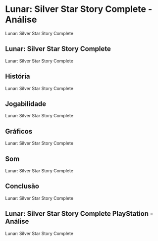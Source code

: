 ---
---

# Lunar: Silver Star Story Complete - Análise

Lunar: Silver Star Story Complete

## Lunar: Silver Star Story Complete

Lunar: Silver Star Story Complete

## História

Lunar: Silver Star Story Complete

## Jogabilidade

Lunar: Silver Star Story Complete

## Gráficos

Lunar: Silver Star Story Complete

## Som

Lunar: Silver Star Story Complete

## Conclusão

Lunar: Silver Star Story Complete

## Lunar: Silver Star Story Complete PlayStation - Análise

Lunar: Silver Star Story Complete
